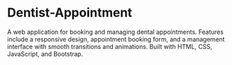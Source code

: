 # Dentist-Appointment
A web application for booking and managing dental appointments. Features include a responsive design, appointment booking form, and a management interface with smooth transitions and animations. Built with HTML, CSS, JavaScript, and Bootstrap.
